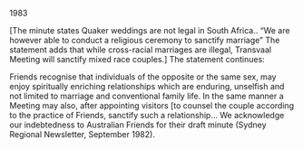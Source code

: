 1983

[The minute states Quaker weddings are not legal in South Africa.. “We are however able to conduct a religious ceremony to sanctify marriage” The statement adds that while cross-racial marriages are illegal, Transvaal Meeting will sanctify mixed race couples.] The statement continues:

Friends recognise that individuals of the opposite or the same sex, may enjoy spiritually enriching relationships which are enduring, unselfish and not limited to marriage and conventional family life. In the same manner a Meeting may also, after appointing visitors [to counsel the couple according to the practice of Friends, sanctify such a relationship… We acknowledge our indebtedness to Australian Friends for their draft minute (Sydney Regional Newsletter, September 1982).

